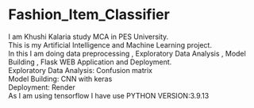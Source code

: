# Fashion_Item_Classifier
I am Khushi Kalaria study MCA in PES University.                                                                                                                                                                      
This is my Artificial Intelligence and Machine Learning project.                                                                                                                                                        
In this I am doing data preprocessing , Exploratory Data Analysis , Model Building , Flask WEB Application and Deployment.                                                                                              
Exploratory Data Analysis: Confusion matrix                                                                                                                                                                             
Model Building: CNN with keras                                                                                                                                                                                          
Deployment: Render                                                                                                                                                                                                      
As I am using tensorflow I have use PYTHON VERSION:3.9.13                                                                                                                    

